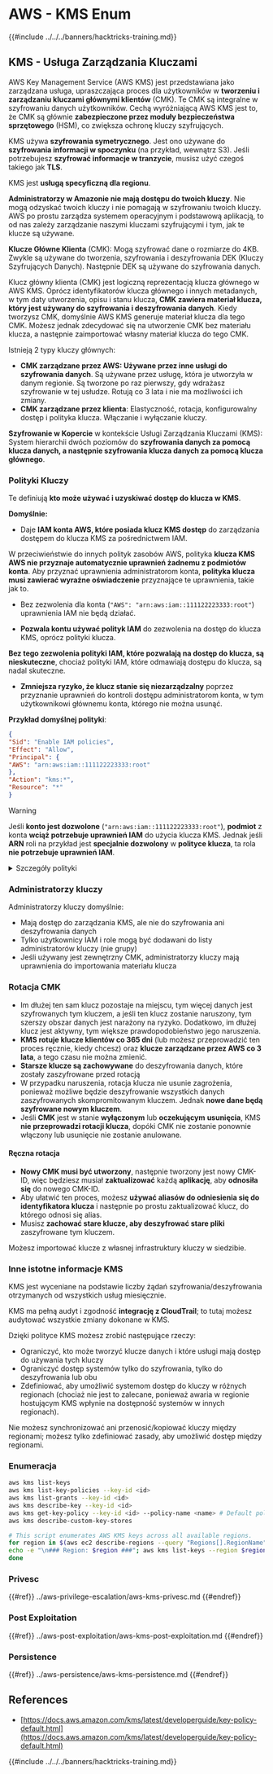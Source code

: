 # AWS - KMS Enum

{{#include ../../../banners/hacktricks-training.md}}

## KMS - Usługa Zarządzania Kluczami

AWS Key Management Service (AWS KMS) jest przedstawiana jako zarządzana usługa, upraszczająca proces dla użytkowników w **tworzeniu i zarządzaniu kluczami głównymi klientów** (CMK). Te CMK są integralne w szyfrowaniu danych użytkowników. Cechą wyróżniającą AWS KMS jest to, że CMK są głównie **zabezpieczone przez moduły bezpieczeństwa sprzętowego** (HSM), co zwiększa ochronę kluczy szyfrujących.

KMS używa **szyfrowania symetrycznego**. Jest ono używane do **szyfrowania informacji w spoczynku** (na przykład, wewnątrz S3). Jeśli potrzebujesz **szyfrować informacje w tranzycie**, musisz użyć czegoś takiego jak **TLS**.

KMS jest **usługą specyficzną dla regionu**.

**Administratorzy w Amazonie nie mają dostępu do twoich kluczy**. Nie mogą odzyskać twoich kluczy i nie pomagają w szyfrowaniu twoich kluczy. AWS po prostu zarządza systemem operacyjnym i podstawową aplikacją, to od nas zależy zarządzanie naszymi kluczami szyfrującymi i tym, jak te klucze są używane.

**Klucze Główne Klienta** (CMK): Mogą szyfrować dane o rozmiarze do 4KB. Zwykle są używane do tworzenia, szyfrowania i deszyfrowania DEK (Kluczy Szyfrujących Danych). Następnie DEK są używane do szyfrowania danych.

Klucz główny klienta (CMK) jest logiczną reprezentacją klucza głównego w AWS KMS. Oprócz identyfikatorów klucza głównego i innych metadanych, w tym daty utworzenia, opisu i stanu klucza, **CMK zawiera materiał klucza, który jest używany do szyfrowania i deszyfrowania danych**. Kiedy tworzysz CMK, domyślnie AWS KMS generuje materiał klucza dla tego CMK. Możesz jednak zdecydować się na utworzenie CMK bez materiału klucza, a następnie zaimportować własny materiał klucza do tego CMK.

Istnieją 2 typy kluczy głównych:

- **CMK zarządzane przez AWS: Używane przez inne usługi do szyfrowania danych**. Są używane przez usługę, która je utworzyła w danym regionie. Są tworzone po raz pierwszy, gdy wdrażasz szyfrowanie w tej usłudze. Rotują co 3 lata i nie ma możliwości ich zmiany.
- **CMK zarządzane przez klienta**: Elastyczność, rotacja, konfigurowalny dostęp i polityka klucza. Włączanie i wyłączanie kluczy.

**Szyfrowanie w Kopercie** w kontekście Usługi Zarządzania Kluczami (KMS): System hierarchii dwóch poziomów do **szyfrowania danych za pomocą klucza danych, a następnie szyfrowania klucza danych za pomocą klucza głównego**.

### Polityki Kluczy

Te definiują **kto może używać i uzyskiwać dostęp do klucza w KMS**.

**Domyślnie:**

- Daje **IAM konta AWS, które posiada klucz KMS dostęp** do zarządzania dostępem do klucza KMS za pośrednictwem IAM.

W przeciwieństwie do innych polityk zasobów AWS, polityka **klucza KMS AWS nie przyznaje automatycznie uprawnień żadnemu z podmiotów konta**. Aby przyznać uprawnienia administratorom konta, **polityka klucza musi zawierać wyraźne oświadczenie** przyznające te uprawnienia, takie jak to.

- Bez zezwolenia dla konta (`"AWS": "arn:aws:iam::111122223333:root"`) uprawnienia IAM nie będą działać.

- **Pozwala kontu używać polityk IAM** do zezwolenia na dostęp do klucza KMS, oprócz polityki klucza.

**Bez tego zezwolenia polityki IAM, które pozwalają na dostęp do klucza, są nieskuteczne**, chociaż polityki IAM, które odmawiają dostępu do klucza, są nadal skuteczne.

- **Zmniejsza ryzyko, że klucz stanie się niezarządzalny** poprzez przyznanie uprawnień do kontroli dostępu administratorom konta, w tym użytkownikowi głównemu konta, którego nie można usunąć.

**Przykład domyślnej polityki**:
```json
{
"Sid": "Enable IAM policies",
"Effect": "Allow",
"Principal": {
"AWS": "arn:aws:iam::111122223333:root"
},
"Action": "kms:*",
"Resource": "*"
}
```
> [!WARNING]
> Jeśli **konto jest dozwolone** (`"arn:aws:iam::111122223333:root"`), **podmiot** z konta **wciąż potrzebuje uprawnień IAM** do użycia klucza KMS. Jednak jeśli **ARN** roli na przykład jest **specjalnie dozwolony** w **polityce klucza**, ta rola **nie potrzebuje uprawnień IAM**.

<details>

<summary>Szczegóły polityki</summary>

Właściwości polityki:

- Dokument oparty na JSON
- Zasób --> Dotknięte zasoby (może być "\*")
- Akcja --> kms:Encrypt, kms:Decrypt, kms:CreateGrant ... (uprawnienia)
- Efekt --> Zezwól/Odmów
- Podmiot --> arn dotknięty
- Warunki (opcjonalne) --> Warunek przyznający uprawnienia

Granty:

- Zezwala na delegowanie swoich uprawnień innemu podmiotowi AWS w ramach twojego konta AWS. Musisz je utworzyć za pomocą interfejsów API AWS KMS. Można wskazać identyfikator CMK, podmiot granta oraz wymagany poziom operacji (Decrypt, Encrypt, GenerateDataKey...)
- Po utworzeniu grantu wydawany jest GrantToken i GrantID

**Dostęp**:

- Poprzez **politykę klucza** -- Jeśli to istnieje, ma **pierwszeństwo** przed polityką IAM
- Poprzez **politykę IAM**
- Poprzez **granty**

</details>

### Administratorzy kluczy

Administratorzy kluczy domyślnie:

- Mają dostęp do zarządzania KMS, ale nie do szyfrowania ani deszyfrowania danych
- Tylko użytkownicy IAM i role mogą być dodawani do listy administratorów kluczy (nie grupy)
- Jeśli używany jest zewnętrzny CMK, administratorzy kluczy mają uprawnienia do importowania materiału klucza

### Rotacja CMK

- Im dłużej ten sam klucz pozostaje na miejscu, tym więcej danych jest szyfrowanych tym kluczem, a jeśli ten klucz zostanie naruszony, tym szerszy obszar danych jest narażony na ryzyko. Dodatkowo, im dłużej klucz jest aktywny, tym większe prawdopodobieństwo jego naruszenia.
- **KMS rotuje klucze klientów co 365 dni** (lub możesz przeprowadzić ten proces ręcznie, kiedy chcesz) oraz **klucze zarządzane przez AWS co 3 lata**, a tego czasu nie można zmienić.
- **Starsze klucze są zachowywane** do deszyfrowania danych, które zostały zaszyfrowane przed rotacją
- W przypadku naruszenia, rotacja klucza nie usunie zagrożenia, ponieważ możliwe będzie deszyfrowanie wszystkich danych zaszyfrowanych skompromitowanym kluczem. Jednak **nowe dane będą szyfrowane nowym kluczem**.
- Jeśli **CMK** jest w stanie **wyłączonym** lub **oczekującym** **usunięcia**, KMS **nie przeprowadzi rotacji klucza**, dopóki CMK nie zostanie ponownie włączony lub usunięcie nie zostanie anulowane.

#### Ręczna rotacja

- **Nowy CMK musi być utworzony**, następnie tworzony jest nowy CMK-ID, więc będziesz musiał **zaktualizować** każdą **aplikację**, aby **odnosiła się** do nowego CMK-ID.
- Aby ułatwić ten proces, możesz **używać aliasów do odniesienia się do identyfikatora klucza** i następnie po prostu zaktualizować klucz, do którego odnosi się alias.
- Musisz **zachować stare klucze, aby deszyfrować stare pliki** zaszyfrowane tym kluczem.

Możesz importować klucze z własnej infrastruktury kluczy w siedzibie.

### Inne istotne informacje KMS

KMS jest wyceniane na podstawie liczby żądań szyfrowania/deszyfrowania otrzymanych od wszystkich usług miesięcznie.

KMS ma pełną audyt i zgodność **integrację z CloudTrail**; to tutaj możesz audytować wszystkie zmiany dokonane w KMS.

Dzięki polityce KMS możesz zrobić następujące rzeczy:

- Ograniczyć, kto może tworzyć klucze danych i które usługi mają dostęp do używania tych kluczy
- Ograniczyć dostęp systemów tylko do szyfrowania, tylko do deszyfrowania lub obu
- Zdefiniować, aby umożliwić systemom dostęp do kluczy w różnych regionach (chociaż nie jest to zalecane, ponieważ awaria w regionie hostującym KMS wpłynie na dostępność systemów w innych regionach).

Nie możesz synchronizować ani przenosić/kopiować kluczy między regionami; możesz tylko zdefiniować zasady, aby umożliwić dostęp między regionami.

### Enumeracja
```bash
aws kms list-keys
aws kms list-key-policies --key-id <id>
aws kms list-grants --key-id <id>
aws kms describe-key --key-id <id>
aws kms get-key-policy --key-id <id> --policy-name <name> # Default policy name is "default"
aws kms describe-custom-key-stores

# This script enumerates AWS KMS keys across all available regions.
for region in $(aws ec2 describe-regions --query "Regions[].RegionName" --output text); do
echo -e "\n### Region: $region ###"; aws kms list-keys --region $region --query "Keys[].KeyId" --output text | tr '\t' '\n';
done
```
### Privesc

{{#ref}}
../aws-privilege-escalation/aws-kms-privesc.md
{{#endref}}

### Post Exploitation

{{#ref}}
../aws-post-exploitation/aws-kms-post-exploitation.md
{{#endref}}

### Persistence

{{#ref}}
../aws-persistence/aws-kms-persistence.md
{{#endref}}

## References

- [https://docs.aws.amazon.com/kms/latest/developerguide/key-policy-default.html](https://docs.aws.amazon.com/kms/latest/developerguide/key-policy-default.html)

{{#include ../../../banners/hacktricks-training.md}}
